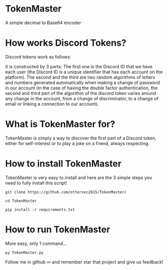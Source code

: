 # TokenMaster

A simple decimal to Base64 encoder

# How works Discord Tokens?

Discord tokens work as follows:

It is constructed by 3 parts:
The first one is the Discord ID that we have each user (the Discord ID is a unique identifier that has each account on the platform).
The second and the third are two random algorithms of letters and numbers generated automatically when making a change of password in our account (in the case of having the double factor authentication, the second and third part of the algorithm of the discord token varies around any change in the account, from a change of discriminator, to a change of email or linking a connection to our account).

# What is TokenMaster for?

TokenMaster is simply a way to discover the first part of a Discord token, either for self-interest or to play a joke on a friend, always respecting.

# How to install TokenMaster

TokenMaster is very easy to install and here are the 3 simple steps you need to fully install this script!

```console
git clone https://github.com/ottersec2015/TokenMaster/
```

```console
cd TokenMaster
```

```console
pip install -r requirements.txt
```

# How to run TokenMaster

More easy, only 1 command...

```console
py TokenMaster.py
```




Follow me in github 💤 and remember star that project and give us feedback!
